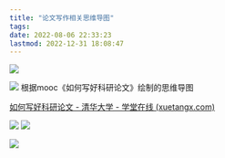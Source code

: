 ```yaml
---
title: "论文写作相关思维导图"
tags: 
date: 2022-08-06 22:33:23
lastmod: 2022-12-31 18:08:47
---
```


![](https://www.190904.xyz:11111/images/2021/09/19/202109191053910.png)

![](https://www.190904.xyz:11111/images/2021/09/19/202109190926803.png)
根据mooc《如何写好科研论文》绘制的思维导图

[如何写好科研论文 - 清华大学 - 学堂在线 (xuetangx.com)](https://www.xuetangx.com/learn/THU04011000365/THU04011000365/7754650/video/12780897)

![](https://www.190904.xyz:11111/images/2021/09/19/202109190927881.png)
![](https://www.190904.xyz:11111/images/2021/09/19/202109190927263.png)

![](https://www.190904.xyz:11111/images/2021/09/19/202109191006834.png)

